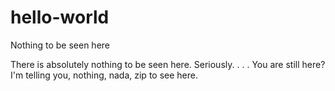 # hello-world
Nothing to be seen here

There is absolutely nothing to be seen here. Seriously.
.
.
.
You are still here? I'm telling you, nothing, nada, zip to see here.
